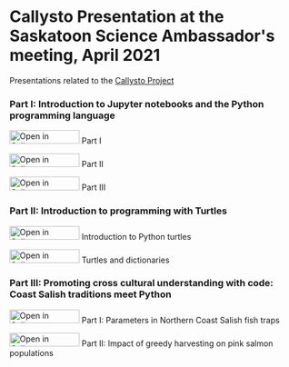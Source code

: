 # Callysto Presentation at the Saskatoon Science Ambassador's meeting, April 2021
Presentations related to the [Callysto Project](https://callysto.ca)

### Part I: Introduction to Jupyter notebooks and the Python programming language

<a href="https://hub.callysto.ca/jupyter/hub/user-redirect/git-pull?repo=https%3A%2F%2Fgithub.com%2Fcallysto%2Fsask-ambassadors&branch=main&urlpath=notebooks/sask-ambassadors/IntroductionToJupyterAndPython/callysto-introduction-to-jupyter-and-python-1.ipynb&depth=1" target="_parent"><img src="https://raw.githubusercontent.com/callysto/curriculum-notebooks/master/open-in-callysto-button.svg?sanitize=true" width="123" height="24" alt="Open in Callysto"></a> Part I

<a href="https://hub.callysto.ca/jupyter/hub/user-redirect/git-pull?repo=https%3A%2F%2Fgithub.com%2Fcallysto%2Fsask-ambassadors&branch=main&urlpath=notebooks/sask-ambassadors/IntroductionToJupyterAndPython/callysto-introduction-to-jupyter-and-python-2.ipynb&depth=1" target="_parent"><img src="https://raw.githubusercontent.com/callysto/curriculum-notebooks/master/open-in-callysto-button.svg?sanitize=true" width="123" height="24" alt="Open in Callysto"></a> Part II

<a href="https://hub.callysto.ca/jupyter/hub/user-redirect/git-pull?repo=https%3A%2F%2Fgithub.com%2Fcallysto%2Fsask-ambassadors&branch=main&urlpath=notebooks/sask-ambassadors/IntroductionToJupyterAndPython/callysto-introduction-to-jupyter-and-python-3.ipynb&depth=1" target="_parent"><img src="https://raw.githubusercontent.com/callysto/curriculum-notebooks/master/open-in-callysto-button.svg?sanitize=true" width="123" height="24" alt="Open in Callysto"></a> Part III

### Part II: Introduction to programming with Turtles 

<a href="https://hub.callysto.ca/jupyter/hub/user-redirect/git-pull?repo=https%3A%2F%2Fgithub.com%2Fcallysto%2Fsask-ambassadors&branch=main&urlpath=notebooks/sask-ambassadors/TMPythonTurtles/turtles-and-python-intro-student.ipynb&depth=1" target="_parent"><img src="https://raw.githubusercontent.com/callysto/curriculum-notebooks/master/open-in-callysto-button.svg?sanitize=true" width="123" height="24" alt="Open in Callysto"></a> Introduction to Python turtles

<a href="https://hub.callysto.ca/jupyter/hub/user-redirect/git-pull?repo=https%3A%2F%2Fgithub.com%2Fcallysto%2Fsask-ambassadors&branch=main&urlpath=notebooks/sask-ambassadors/TMDictionaryTurtles/turtles-and-dictionaries-student.ipynb&depth=1" target="_parent"><img src="https://raw.githubusercontent.com/callysto/curriculum-notebooks/master/open-in-callysto-button.svg?sanitize=true" width="123" height="24" alt="Open in Callysto"></a> Turtles and dictionaries

### Part III: Promoting cross cultural understanding with code: Coast Salish traditions meet Python

<a href="https://tinyurl.com/y37hrspp" target="_blank"><img src="https://raw.githubusercontent.com/callysto/curriculum-notebooks/master/open-in-callysto-button.svg?sanitize=true" width="123" height="24" alt="Open in Callysto"/></a> Part I: Parameters in Northern Coast Salish fish traps

<a href="https://tinyurl.com/y6cdcw2n" target="_blank"><img src="https://raw.githubusercontent.com/callysto/curriculum-notebooks/master/open-in-callysto-button.svg?sanitize=true" width="123" height="24" alt="Open in Callysto"/></a> Part II: Impact of greedy harvesting on pink salmon populations
